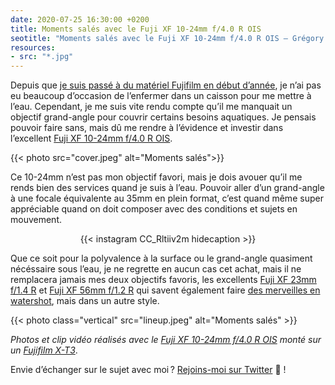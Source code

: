 ```yaml
---
date: 2020-07-25 16:30:00 +0200
title: Moments salés avec le Fuji XF 10-24mm f/4.0 R OIS
seotitle: "Moments salés avec le Fuji XF 10-24mm f/4.0 R OIS — Grégory Mignard"
resources:
- src: "*.jpg"
---
```


Depuis que [je suis passé à du matériel Fujifilm en début d’année](https://gregorymignard.com/equipement/), je n’ai pas eu beaucoup d’occasion de l’enfermer dans un caisson pour me mettre à l’eau. Cependant, je me suis vite rendu compte qu’il me manquait un objectif grand-angle pour couvrir certains besoins aquatiques. Je pensais pouvoir faire sans, mais dû me rendre à l’évidence et investir dans l’excellent [Fuji XF 10-24mm f/4.0 R OIS](https://www.digit-photo.com/FUJI-XF-10-24mm-f-4-0-R-OIS-rFUJI11509.html?dpa_id=23).

{{< photo src="cover.jpeg" alt="Moments salés">}}

Ce 10-24mm n’est pas mon objectif favori, mais je dois avouer qu’il me rends bien des services quand je suis à l’eau. Pouvoir aller d’un grand-angle à une focale équivalente au 35mm en plein format, c’est quand même super appréciable quand on doit composer avec des conditions et sujets en mouvement.

<div align="center">
{{< instagram CC_Rltiiv2m hidecaption >}}
</div>

Que ce soit pour la polyvalence à la surface ou le grand-angle quasiment nécéssaire sous l’eau, je ne regrette en aucun cas cet achat, mais il ne remplacera jamais mes deux objectifs favoris, les excellents [Fuji XF 23mm f/1.4 R](https://www.digit-photo.com/FUJI-XF-23mm-f-1-4-R-rFUJI11508.html?dpa_id=23) et [Fuji XF 56mm f/1.2 R](https://www.digit-photo.com/FUJI-XF-56mm-f-1-2-R-Noir-rFUJI11510.html?dpa_id=23) qui savent également faire [des merveilles en watershot](https://www.instagram.com/p/B7puqf9gzrU/), mais dans un autre style.

{{< photo class="vertical" src="lineup.jpeg" alt="Moments salés" >}}

*Photos et clip vidéo réalisés avec le [Fuji XF 10-24mm f/4.0 R OIS](https://www.digit-photo.com/FUJI-XF-10-24mm-f-4-0-R-OIS-rFUJI11509.html?dpa_id=23) monté sur un [Fujifilm X-T3](https://www.digit-photo.com/FUJI-X-T3-Boitier-Nu-Noir-rFUJIXT3BK.html?dpa_id=23)*.

Envie d’échanger sur le sujet avec moi ? [Rejoins-moi sur Twitter](http://twitter.com/gregmignard) 🐥 !